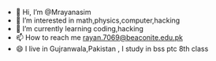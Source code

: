 - 👋 Hi, I’m @Mrayanasim
- 👀 I’m interested in math,physics,computer,hacking
- 🌱 I’m currently learning coding,hacking
- 📫 How to reach me rayan.7069@beaconite.edu.pk 
- 😄 I live in Gujranwala,Pakistan , I study in bss ptc 8th class

<!---
Mrayanasim/Mrayanasim is a ✨ special ✨ repository because its `README.md` (this file) appears on your GitHub profile.
You can click the Preview link to take a look at your changes.
--->
